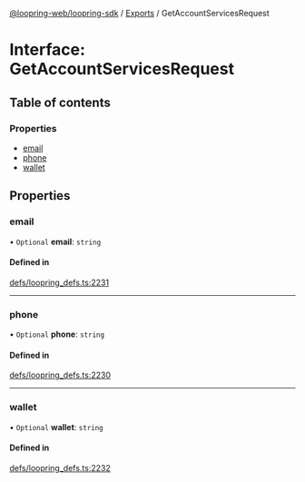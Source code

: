 [@loopring-web/loopring-sdk](../README.md) / [Exports](../modules.md) / GetAccountServicesRequest

# Interface: GetAccountServicesRequest

## Table of contents

### Properties

- [email](GetAccountServicesRequest.md#email)
- [phone](GetAccountServicesRequest.md#phone)
- [wallet](GetAccountServicesRequest.md#wallet)

## Properties

### email

• `Optional` **email**: `string`

#### Defined in

[defs/loopring_defs.ts:2231](https://github.com/Loopring/loopring_sdk/blob/edf273a/src/defs/loopring_defs.ts#L2231)

___

### phone

• `Optional` **phone**: `string`

#### Defined in

[defs/loopring_defs.ts:2230](https://github.com/Loopring/loopring_sdk/blob/edf273a/src/defs/loopring_defs.ts#L2230)

___

### wallet

• `Optional` **wallet**: `string`

#### Defined in

[defs/loopring_defs.ts:2232](https://github.com/Loopring/loopring_sdk/blob/edf273a/src/defs/loopring_defs.ts#L2232)
